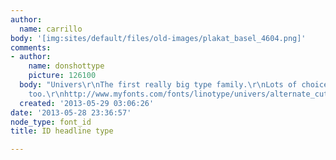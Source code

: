 ```yaml
---
author:
  name: carrillo
body: '[img:sites/default/files/old-images/plakat_basel_4604.png]'
comments:
- author:
    name: donshottype
    picture: 126100
  body: "Univers\r\nThe first really big type family.\r\nLots of choice in suppliers
    too.\r\nhttp://www.myfonts.com/fonts/linotype/univers/alternate_cuts.html\r\nDon"
  created: '2013-05-29 03:06:26'
date: '2013-05-28 23:36:57'
node_type: font_id
title: ID headline type

---
```

